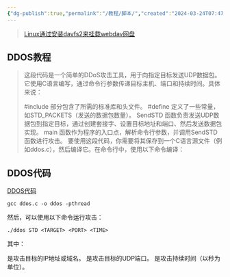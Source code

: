 ```yaml
---
{"dg-publish":true,"permalink":"/教程/脚本/","created":"2024-03-24T07:47:10.130+08:00","updated":"2024-03-29T16:53:17.035+08:00"}
---
```


> [Linux通过安装davfs2来挂载webdav网盘](https://www.moerats.com/archives/317/)

## DDOS教程
> 这段代码是一个简单的DDoS攻击工具，用于向指定目标发送UDP数据包。它使用C语言编写，通过命令行参数传递目标主机、端口和持续时间。具体来说：
> 
> #include 部分包含了所需的标准库和头文件。
> #define 定义了一些常量，如STD_PACKETS（发送的数据包数量）。
> SendSTD 函数负责发送UDP数据包到指定目标，通过创建套接字、设置目标地址和端口、然后发送数据包实现。
> main 函数作为程序的入口点，解析命令行参数，并调用SendSTD 函数进行攻击。
> 要使用这段代码，你需要将其保存到一个C语言源文件（例如ddos.c），然后编译它。在命令行中，使用以下命令编译：

## DDOS代码

[DDOS代码]()

```
gcc ddos.c -o ddos -pthread

```
然后，可以使用以下命令运行攻击：
```
./ddos STD <TARGET> <PORT> <TIME>

```
其中：

<TARGET> 是攻击目标的IP地址或域名。
<PORT> 是攻击目标的UDP端口。
<TIME> 是攻击持续时间（以秒为单位）。



